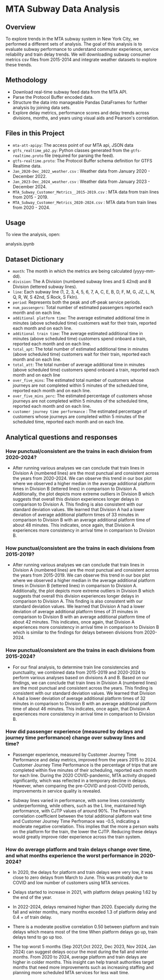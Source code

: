 # MTA Subway Data Analysis
## Overview

To explore trends in the MTA subway system in New York City, we performed a different sets of analysis. The goal of this analysis is to evaluate subway performance to understand commuter experience, service reliability and train delay trends. We will downloading subway consumer metrics csv files from 2015-2014 and integrate weather datasets to explore these trends.

## Methodology
 
* Download real-time subway feed data from the MTA API.
* Parse the Protocol Buffer encoded data.
* Structure the data into manageable Pandas DataFrames for further analysis by joining data sets.
* Explore delay metrics, performance scores and delay trends across divisions, months, and years using visual aids and Pearson's correlation.
 


## Files in this Project

* `mta-att-apipy`: The access point of our MTA api, JSON data
* `gtfs_realtime_pb2.py`: Python classes generated from the `gtfs-realtime.proto` file (required for parsing the feed).
* `gtfs-realtime.proto`: The Protocol Buffer schema definition for GTFS Realtime data.
* `Jan_2020-Dec_2022_weather.csv` : Weather data from January 2020 - December 2022. 
* `Jan_2023-Dec_2024_weather.csv` : Weather data from January 2023 - December 2024.
* `MTA_Subway_Customer_Metrics__2015-2019.csv` : MTA data from train lines from 2015 - 2019.
* `MTA_Subway_Customer_Metrics_2020-2024.csv` : MTA data from train lines from 2020 - 2024.

## Usage

To view the analysis, open:

analysis.ipynb

## Dataset Dictionary

* `month`: The month in which the metrics are being calculated (yyyy-mm-dd).
* `division`: The A Division (numbered subway lines and S 42nd) and B Division (lettered subway lines).
* `line`: Each subway line (1, 2, 3, 4, 5, 6, 7, A, C, E, B, D, F, M, G, JZ, L, N, Q, R, W, S 42nd, S Rock, S Fkln).
* `period`: Represents both the peak and off-peak service periods.
* `num_passengers`: Total number of estimated passengers reported each month and on each line.
* `additional platform time`: The average estimated additional time in minutes (above scheduled time) customers wait for their train, reported each month and on each line.
* `additional train time`: The average estimated additional time in minutes (above scheduled time) customers spend onboard a train, reported each month and on each line.
* `total_apt`: The total number of estimated additional time in minutes (above scheduled time) customers wait for their train, reported each month and on each line.
* `total_att`: The total number of average additional time in minutes (above scheduled time) customers spend onboard a train, reported each month and on each line
* `over_five_mins`: The estimated total number of customers whose journeys are not completed within 5 minutes of the scheduled time, reported each month and on each line.
* `over_five_mins_perc`: The estimated percentage of customers whose journeys are not completed within 5 minutes of the scheduled time, reported each month and on each line.
* `customer journey time performance` : The estimated percentage of customers whose journeys are completed within 5 minutes of the scheduled time, reported each month and on each line.


## Analytical questions and responses


### How punctual/consistent are the trains in each division from 2020-2024? 

* After running various analyses we can conclude that train lines in Division A (numbered lines) are the most punctual and consistent across the years from 2020-2024. We can observe this trend in our box plot where we observed a higher median in the average additional platform times in Division B (lettered lines) in comparison to Division A. Additionally, the plot depicts more extreme outliers in Division B which suggests that overall this division experiences longer delays in comparison to Division A. This finding is also consistent with our standard deviation values. We learned that Division A had a lower deviation of average additional platform times of 33 minutes in comparison to Division B with an average additional platform time of about 48 minutes. This indicates, once again, that Division A experiences more consistency in arrival time in comparison to Division B. 

### How punctual/consistent are the trains in each divisions from 2015-2019?

* After running various analyses we can conclude that train lines in Division A (numbered lines) are the most punctual and consistent across the years from 2015-2019. We can observe this trend in our box plot where we observed a higher median in the average additional platform times in Division B (lettered lines) in comparison to Division A. Additionally, the plot depicts more extreme outliers in Division B which suggests that overall this division experiences longer delays in comparison to Division A. This finding is also consistent with our standard deviation values. We learned that Division A had a lower deviation of average additional platform times of 31 minutes in comparison to Division B with an average additional platform time of about 42 minutes. This indicates, once again, that Division A experiences more consistency in arrival time in comparison to Division B which is similar to the findings for delays between divisions from 2020-2024.

### How punctual/consistent are the trains in each divisions from 2015-2024?

* For our final analysis, to determine train line consistencies and punctuality, we combined data from 2015-2019 and 2020-2024 to perform various analyses based on divisions A and B. Based on our findings, we can conclude that train lines in Division A (numbered lines) are the most punctual and consistent across the years. This finding is consistent with our standard deviation values. We learned that Division A had a lower deviation of average additional platform times of 32 minutes in comparison to Division B with an average additional platform time of about 46 minutes. This indicates, once again, that Division A experiences more consistency in arrival time in comparison to Division B. 

### How did passenger experience (measured by delays and journey time performance) change over subway lines and time?

* Passenger experience, measured by Customer Journey Time Performance and delay metrics, improved from the years 2015 to 2024. Customer Journey Time Performance is the percentage of trips that are completed within five minutes of their scheduling, reported each month for each line. During the 2020 COVID-pandemic, MTA activity dropped significantly, which was reflected in a temporary decline in delays. However, when comparing the pre-COVID and post-COVID periods, improvements in service quality is revealed.

* Subway lines varied in performance, with some lines consistently underperforming, while others, such as the L line, maintained high performance, with CJTP values of around 90%. The Pearson's correlation coefficient between the total additional platform wait time and Customer Journey Time Perfromace was -0.5, indicating a moderate negative correlation. This implies that the more a person waits on the platform for the train, the lower the CJTP. Reducing these delays would greatly improve rider experience across the train system.

### How do average platform and train delays change over time, and what months experience the worst performance in 2020-2024?

* In 2020, the delays for platform and train delays were very low, it was close to zero delays from March to June. This was probably due to COVID and low number of customers using MTA services.

* Delays started to increase in 2021, with platform delays peaking 1.62 by the end of the year. 

* In 2022-2024, delays remained higher than 2020. Especially during the fall and winter months, many months exceded 1.3 of platform delay and 0.4 + of train delay. 

* There is a moderate positive correlation 0.50 between platform and train delays which means most of the time When platform delays go up, train delays tend to go up too.

* The top worst 5 months (Sep 2021,Oct 2022, Dec 2023, Nov 2024, Jan 2024) can suggest delays occur the most during the fall and winter months. From 2020 to 2024, average platform and train delays are higher in colder months. This insight can help transit authorities target months that need more improvements such as increasing staffing and planning more scheduled MTA services for less wait time. 

